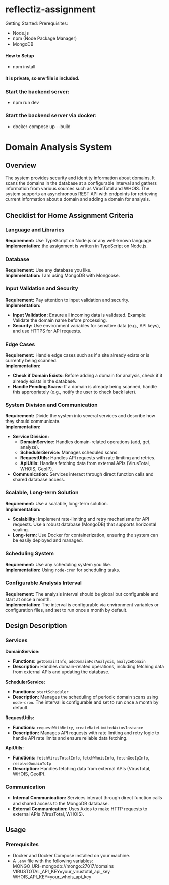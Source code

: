 # reflectiz-assignment

Getting Started:
Prerequisites: 
- Node.js
- npm (Node Package Manager)
- MongoDB
  
#### How to Setup

- npm install

#### it is private, so env file is included.
  
### Start the backend server:
- npm run dev

### Start the backend server via docker:
- docker-compose up --build


# Domain Analysis System

## Overview

The system provides security and identity information about domains. It scans the domains in the database at a configurable interval and gathers information from various sources such as VirusTotal and WHOIS. The system supports an asynchronous REST API with endpoints for retrieving current information about a domain and adding a domain for analysis.

## Checklist for Home Assignment Criteria

### Language and Libraries

**Requirement:** Use TypeScript on Node.js or any well-known language.  
**Implementation:** the assignment is written in TypeScript on Node.js.

### Database

**Requirement:** Use any database you like.  
**Implementation:** I am using MongoDB with Mongoose.

### Input Validation and Security

**Requirement:** Pay attention to input validation and security.  
**Implementation:**
- **Input Validation:** Ensure all incoming data is validated. Example: Validate the domain name before processing.
- **Security:** Use environment variables for sensitive data (e.g., API keys), and use HTTPS for API requests.

### Edge Cases

**Requirement:** Handle edge cases such as if a site already exists or is currently being scanned.  
**Implementation:**
- **Check if Domain Exists:** Before adding a domain for analysis, check if it already exists in the database.
- **Handle Pending Scans:** If a domain is already being scanned, handle this appropriately (e.g., notify the user to check back later).

### System Division and Communication

**Requirement:** Divide the system into several services and describe how they should communicate.  
**Implementation:**
- **Service Division:**
  - **DomainService:** Handles domain-related operations (add, get, analyze).
  - **SchedulerService:** Manages scheduled scans.
  - **RequestUtils:** Handles API requests with rate limiting and retries.
  - **ApiUtils:** Handles fetching data from external APIs (VirusTotal, WHOIS, GeoIP).
- **Communication:** Services interact through direct function calls and shared database access.

### Scalable, Long-term Solution

**Requirement:** Use a scalable, long-term solution.  
**Implementation:**
- **Scalability:** Implement rate-limiting and retry mechanisms for API requests. Use a robust database (MongoDB) that supports horizontal scaling.
- **Long-term:** Use Docker for containerization, ensuring the system can be easily deployed and managed.

### Scheduling System

**Requirement:** Use any scheduling system you like.  
**Implementation:** Using `node-cron` for scheduling tasks.

### Configurable Analysis Interval

**Requirement:** The analysis interval should be global but configurable and start at once a month.  
**Implementation:** The interval is configurable via environment variables or configuration files, and set to run once a month by default.

## Design Description

### Services

**DomainService:**
- **Functions:** `getDomainInfo`, `addDomainForAnalysis`, `analyzeDomain`
- **Description:** Handles domain-related operations, including fetching data from external APIs and updating the database.

**SchedulerService:**
- **Functions:** `startScheduler`
- **Description:** Manages the scheduling of periodic domain scans using `node-cron`. The interval is configurable and set to run once a month by default.

**RequestUtils:**
- **Functions:** `requestWithRetry`, `createRateLimitedAxiosInstance`
- **Description:** Manages API requests with rate limiting and retry logic to handle API rate limits and ensure reliable data fetching.

**ApiUtils:**
- **Functions:** `fetchVirusTotalInfo`, `fetchWhoisInfo`, `fetchGeoIpInfo`, `resolveDomainToIp`
- **Description:** Handles fetching data from external APIs (VirusTotal, WHOIS, GeoIP).

### Communication

- **Internal Communication:** Services interact through direct function calls and shared access to the MongoDB database.
- **External Communication:** Uses Axios to make HTTP requests to external APIs (VirusTotal, WHOIS).

## Usage

### Prerequisites

- Docker and Docker Compose installed on your machine.
- A `.env` file with the following variables:
  MONGO_URI=mongodb://mongo:27017/domains
  VIRUSTOTAL_API_KEY=your_virustotal_api_key
  WHOIS_API_KEY=your_whois_api_key
